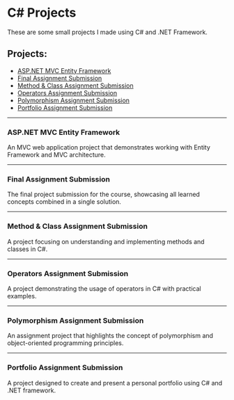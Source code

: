 # C# Projects

These are some small projects I made using C# and .NET Framework.

## Projects:
- [ASP.NET MVC Entity Framework](https://github.com/ertugrulozkaya/C-and-.NET-Framework---Part-2/tree/main/ASP.NET-MVC-Entity-Framework)
- [Final Assignment Submission](https://github.com/ertugrulozkaya/C-and-.NET-Framework---Part-2/tree/main/Final-Assignment-Submission)
- [Method & Class Assignment Submission](https://github.com/ertugrulozkaya/C-and-.NET-Framework---Part-2/tree/main/Method-Class-Assignment-Submission)
- [Operators Assignment Submission](https://github.com/ertugrulozkaya/C-and-.NET-Framework---Part-2/tree/main/Operators-Assignment-Submission)
- [Polymorphism Assignment Submission](https://github.com/ertugrulozkaya/C-and-.NET-Framework---Part-2/tree/main/Polymorphism-Assignment-Submission)
- [Portfolio Assignment Submission](https://github.com/ertugrulozkaya/C-and-.NET-Framework---Part-2/tree/main/Portfolio-Assignment-Submission)

---

### ASP.NET MVC Entity Framework
An MVC web application project that demonstrates working with Entity Framework and MVC architecture.

---

### Final Assignment Submission
The final project submission for the course, showcasing all learned concepts combined in a single solution.

---

### Method & Class Assignment Submission
A project focusing on understanding and implementing methods and classes in C#.

---

### Operators Assignment Submission
A project demonstrating the usage of operators in C# with practical examples.

---

### Polymorphism Assignment Submission
An assignment project that highlights the concept of polymorphism and object-oriented programming principles.

---

### Portfolio Assignment Submission
A project designed to create and present a personal portfolio using C# and .NET framework.
